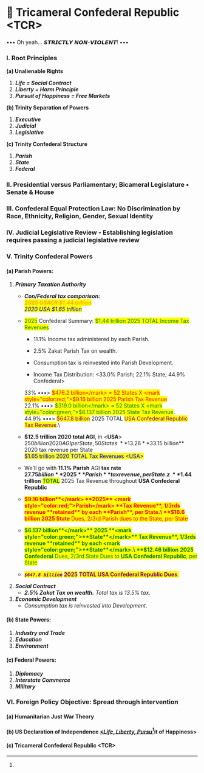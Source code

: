 # 🐰 Tricameral Confederal Republic \<TCR>

••• Oh yeah… 𝙎𝙏𝙍𝙄𝘾𝙏𝙇𝙔 𝙉𝙊𝙉-𝙑𝙄𝙊𝙇𝙀𝙉𝙏! •••

### I. Root Principles

&#x20;   **(a) Unalienable Rights**

1. _**Life = Social Contract**_
2. _**Liberty = Harm Principle**_
3. _**Pursuit of Happiness = Free Markets**_

&#x20;   **(b) Trinity Separation of Powers**

1. _**Executive**_&#x20;
2. _**Judicial**_
3. _**Legislative**_

&#x20;   **(c) Trinity Confederal Structure**

1. _**Parish**_
2. _**State**_
3. _**Federal**_&#x20;

### II. Presidential versus Parliamentary; Bicameral Legislature • Senate & House

### III. Confederal Equal Protection Law: No Discrimination by Race, Ethnicity, Religion, Gender, Sexual Identity

### IV. **Judicial Legislative Review - Establishing legislation requires passing a judicial legislative review**

### V. Trinity Confederal Powers  &#x20;

#### &#x20;   (a) Parish Powers:

1. _**Primary Taxation Authority**_
   * _**Con/Federal tax comparison:**_ \
     _<mark style="color:orange;">**2025 USACR $1.44 trillion**</mark>_\
     _<mark style="color:blue;">2020 USA $1.65 trillion</mark>_
   *   <mark style="color:green;">2025</mark> Confederal Summary: <mark style="color:green;">$1.44 trillion 2025 TOTAL Income Tax Revenues</mark>

       * 11.1% Income tax administered by each Parish.
       * 2.5% Zakat Parish Tax on wealth.
       * Consumption tax is reinvested into Parish Development.



       * Income Tax Distribution: <33.0% Parish; 22.1% State; 44.9% Confederal>



       33% •••> <mark style="color:red;">$476.2 billion</mark> = 52 States X <mark style="color:red;">$9.16 billion 2025 Parish Tax Revenue</mark>\
       22.1% •••> <mark style="color:green;">$319.0 billion</mark> = 52 States X <mark style="color:green;">$6.137 billion 2025 State Tax Revenue</mark>. \
       44.9% •••> <mark style="color:purple;">$647.8 billion</mark> 2025 TOTAL <mark style="color:purple;">USA Confederal Republic Tax Revenue</mark>.\

   * **$12.5 trillion 2020 total AGI**, in <**USA**>\
     $250 billion 2020 AGI per State, 50 States\
     **13.26%** average 2020 tax rate\
     **$33.15 billion** 2020 tax revenue per State\
     <mark style="color:blue;">$1.65 trillion 2020 TOTAL Tax Revenues \<USA></mark>
   * We'll go with **11.1%** **Parish** AGI **tax** **rate**\
     **$27.75 billion** 2025 **Parish** tax revenue, per State.z\
     **$1.44 trillion** <mark style="color:green;">**TOTAL**</mark> 2025 Tax Revenue throughout **USA Confederal Republic**
   * <mark style="color:red;">**$9.16 billion**</mark> **2025** <mark style="color:red;">Parish</mark> **Tax Revenue**, 1/3rds revenue **retained** by each **Parish**, per State.\
     **$18.6 billion 2025 State** Dues, 2/3rd Parish dues to the State, per State
   * <mark style="color:green;">**$6.137 billion**</mark>** 2025 **<mark style="color:green;">**State**</mark>** Tax Revenue**, 1/3rds revenue **retained** by each <mark style="color:green;">**State**</mark>.\
     **$12.46 billion** **2025** **Confederal** Dues, 2/3rd State Dues to **USA Confederal Republic**, per State
   * _<mark style="color:purple;">**`$647.8 billion`**</mark>_ <mark style="color:purple;">**2025**</mark> <mark style="color:purple;">**TOTAL USA Confederal Republic Dues**</mark><mark style="color:purple;"><mark style="color:orange;">.<mark style="color:orange;"></mark>
2. _**Social Contract**_
   * _**2.5% Zakat Tax on wealth.** Total tax is 13.5% tax._
3. _**Economic Development**_
   * _Consumption tax is reinvested into Development._

#### &#x20;   (b) State Powers:

1. _**Industry and Trade**_
2. _**Education**_
3. _**Environment**_&#x20;

#### &#x20;   (c) Federal Powers:

1. _**Diplomacy**_
2. _**Interstate Commerce**_
3. _**Military**_&#x20;

### VI. Foreign Policy Objective: Spread through intervention&#x20;

#### &#x20;   (a) Humanitarian Just War Theory&#x20;

#### &#x20;   (b) US Declaration of Independence [_\<Life, Liberty, Pursu_](#user-content-fn-1)[^1]it of Happiness>

#### &#x20;   (c) Tricameral Confederal Republic \<TCR>

[^1]: 
